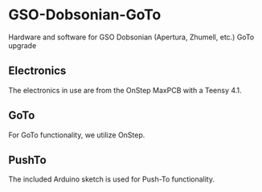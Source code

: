 # GSO-Dobsonian-GoTo
Hardware and software for GSO Dobsonian (Apertura, Zhumell, etc.) GoTo upgrade

## Electronics
The electronics in use are from the OnStep MaxPCB with a Teensy 4.1.

## GoTo
For GoTo functionality, we utilize OnStep.

## PushTo
The included Arduino sketch is used for Push-To functionality.

